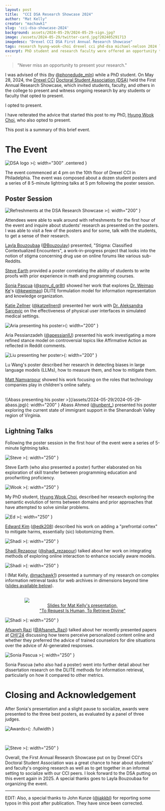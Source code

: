 ```yaml
---
layout: post
title:  "CCI DSA Research Showcase 2024"
author: "Mat Kelly"
creator: "machawk1"
slug: 'cci-dsa-showcase-2024'
background: assets/2024-05-29/2024-05-29-sign.jpg?
image: /assets/2024-05-29/twitter-card.jpg?202405291713
imagedesc: "Drexel CCI DSA First Annual Research Showcase"
tags: research hyung-wook-choi drexel cci phd-dsa michael-nelson 2024 layla-bouzoubaa steve-earth sonia-pascua katie-zellner aria-pessianzadeh lu-wang abass-ahmed edward-kim shadi-rezapour afsaneh-razi weimao-ke aleksandra-sarcevic
excerpt: PhD student and research faculty were offered an opportunity to present their research at the CCI First Annual Research Showcase
---
```


<blockquote>
"Never miss an opportunity to present your research."
</blockquote>

I was advised of this (by <a href="https://x.com/phonedude_mln">@phonedude_mln</a>) while a PhD student. On May 28, 2024, the <a href="https://drexel.edu/cci/">Drexel CCI</a> <a href="https://drexel.edu/cci/current-students/doctoral-students/cci-doctoral-student-association/">Doctoral Student Association (DSA)</a> held the First Annual Research Showcase, which invited students, faculty, and others in the college to present and witness ongoing research by any students or faculty that opted to present.

I opted to present.

I have reiterated the advice that started this post to my PhD, <a href="https://choihywook.github.io/">Hyung Wook Choi</a>, who also opted to present.

This post is a summary of this brief event.

# The Event

![DSA logo >](/assets/2024-05-29/dsa-logo.png){: width="300" .centered }

The event commenced at 4 pm on the 10th floor of Drexel CCI in Philadelphia. The event was composed about a dozen student posters and a series of 8 5-minute lightning talks at 5 pm following the poster session.

## Poster Session 

![Refreshments at the DSA Research Showcase >](/assets/2024-05-29/2024-05-29-food.jpg){: width="200" }

Attendees were able to walk around with refreshments for the first hour of the event and inquire about students' research as presented on the posters. I was able to visit a few of the posters and for some, talk with the students, to get a sense of their research.

<span class="person"><a href="https://www.laylab.me/">Layla Bouzoubaa</a></span> (<a href="https://x.com/Bouzoulay">@Bouzoulay</a>) presented, "Stigma: Classified Contextualized Encounters", a work-in-progress project that looks into the notion of stigma concerning drug use on online forums like various sub-Reddits.

<!--Kshitij Kayastha-->

<!--Manil Shrestha-->

<span class="person"><a href="https://www.linkedin.com/in/steve-earth-70988683/">Steve Earth</a></span> provided a poster correlating the ability of students to write proofs with prior experience in math and programming courses.

<span class="person"><a href="https://smpascua.com/">Sonia Pascua</a></span> (<a href="https://x.com/sony_d_gr8t">@sony_d_gr8t</a>) showed her work that explores <a href="https://lincs.cci.drexel.edu/weimao/">Dr. Weimao Ke</a>'s (<a href="https://x.com/keweimao">@keweimao</a>) DLITE formulation model for information representation and knowledge organization.

<span class="person"><a href="https://www.katiezellner.com/">Katie Zellner</a></span> (<a href="https://x.com/katzellnerd">@katzellnerd</a>) presented her work with <a href="https://cci.drexel.edu/faculty/asarcevic/">Dr. Aleksandra Sarcevic</a> on the effectiveness of physical user interfaces in simulated medical settings.

![Aria presenting his poster>](/assets/2024-05-29/2024-05-29-aria.jpg){: width="200" }

<span class="person">Aria Pessianzadeh</span> (<a href="https://x.com/apessianIU">@apessianIU</a>) presented his work investigating a more refined stance model on controversial topics like Affirmative Action as reflected in Reddit comments.

![Liu presenting her poster>](/assets/2024-05-29/2024-05-29-liu.jpg){: width="200" }

<span class="person">Lu Wang</span>'s poster described her research in detecting biases in large language models (LLMs), how to measure them, and how to mitigate them.

<span class="person"><a href="https://halflingwizard.github.io/">Matt Namvarpour</a></span> showed his work focusing on the roles that technology companies play in children's online safety.

<!--David Breen-->
<br style="clear: both;" />
![Abass presenting his poster >](/assets/2024-05-29/2024-05-29-abass.jpg){: width="200" }
<span class="person">Abass Ahmed</span> (<a href="https://x.com/unbent_">@unbent_</a>) presented his poster exploring the current state of immigrant support in the Shenandoah Valley region of Virginia.

<br >

## Lightning Talks

Following the poster session in the first hour of the event were a series of 5-minute lightning talks.

![Steve >](/assets/2024-05-29/2024-05-29-steve.jpg){: width="250" }

<span class="person">Steve Earth</span> (who also presented a poster) further elaborated on his exploration of skill transfer between programming education and proofwriting proficiency.

![Wook >](/assets/2024-05-29/2024-05-29-wook.jpg){: width="250" }

My PhD student, <span class="person"><a href="https://choihywook.github.io/about/">Hyung Wook Choi</a></span>, described her research exploring the semantic evolution of terms between domains and prior approaches that have attempted to solve similar problems.

![Ed >](/assets/2024-05-29/2024-05-29-ed.jpg){: width="250" }

<span class="person"><a href="https://edwardkim.net/">Edward Kim</a></span> (<a href="https://x.com/edk208">@edk208</a>) described his work on adding a "prefrontal cortex" to mitigate harms, essentially (sic) lobotomizing them.

![Shadi >](/assets/2024-05-29/2024-05-29-shadi.jpg){: width="250" }

<span class="person"><a href="https://www.shadirezapour.com/">Shadi Rezapour</a></span> (<a href="https://x.com/shadi_rezapour">@shadi_rezapour</a>) talked about her work on integrating methods of exploring online interaction to enhance socially aware models.

![Shadi >](/assets/2024-05-29/2024-05-29-mat.jpg){: width="250" }

I (<span class="person">Mat Kelly</span>, <a href="https://x.com/machawk1">@machawk1</a>) presented a summary of my research on complex information retrieval tasks for web archives in dimensions beyond time (<a href="/assets/2024-05-29/slides.pdf#toolbar=0&navpanes=0&scrollbar=0">slides available below</a>).

<br style="clear: both;" />
<figure style="margin: auto; text-align: center; display: flex; justify-content: center;" class="hoverfig">
<a href="https://matkelly.com/dsa2024" target="_blank" style="display: block; width: 75%;"><img src="/assets/2024-05-29/first-slide.png" class="fullwidth" style="margin: auto; display: block;" /><figcaption style="margin-top: 0;">Slides for Mat Kelly's presentation,<br />"To Request Is Human, To Retrieve Divine"</figcaption></a>

</figure>

<!--<iframe src="/assets/2024-05-29/slides.pdf#toolbar=0&navpanes=0&scrollbar=0" style="width: 100%; border: 0; height: 500px;" />-->

![Shadi >](/assets/2024-05-29/2024-05-29-afsaneh.jpg){: width="250" }

<span class="person"><a href="https://www.afsanehrazi.com/">Afsaneh Razi</a></span> (<a href="https://x.com/Afsaneh_Razi">@Afsaneh_Razi</a>) talked about her recently presented papers at <a href="https://chi2024.acm.org/">CHI'24</a> discussing how teens perceive personalized content online and whether they preferred the advice of trained counselors for dire situations over the advice of AI-generated responses.

![Sonia Pascua >](/assets/2024-05-29/2024-05-29-sonia.jpg){: width="250" }

<span class="person">Sonia Pascua</span> (who also had a poster) went into further detail about her dissertation research on the DLITE methods for information retrieval, particularly on how it compared to other metrics.

# Closing and Acknowledgement

After Sonia's presentation and a slight pause to socialize, awards were presented to the three best posters, as evaluated by a panel of three judges.

![Awards>](/assets/2024-05-29/2024-05-29-awards.jpg){: .fullwidth }

<br style="clear: both;" />

![Steve >](/assets/2024-05-29/2024-05-29-layla.jpg){: width="250" }

Overall, the First Annual Research Showcase put on by Drexel CCI's Doctoral Student Association was a great chance to hear about students' and faculty's ongoing research as well as to get together in an informal setting to socialize with our CCI peers. I look forward to the DSA putting on this event again in 2025. A special thanks goes to Layla Bouzoubaa for organizing the event.

<hr />

EDIT: Also, a special thanks to <span class="person">John Kunze</span> (<a href="https://x.com/jakkbl">@jakkbl</a>) for reporting some typos in this post after publication. They have since been corrected.